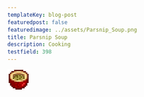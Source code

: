 ```yaml
---
templateKey: blog-post
featuredpost: false
featuredimage: ../assets/Parsnip_Soup.png
title: Parsnip Soup
description: Cooking
testfield: 398
---
```

![Parsnip Soup](../assets/Parsnip_Soup.png)